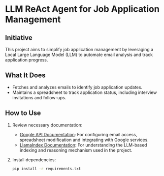 # LLM ReAct Agent for Job Application Management

## Initiative
This project aims to simplify job application management by leveraging a Local Large Language Model (LLM) to automate email analysis and track application progress.

## What It Does
- Fetches and analyzes emails to identify job application updates.
- Maintains a spreadsheet to track application status, including interview invitations and follow-ups.

## How to Use

1. Review necessary documentation:
   - [Google API Documentation](https://developers.google.com/gmail/api): For configuring email access, spreadsheet modification and integrating with Google services.
   - [LlamaIndex Documentation](https://llamaindex.ai/docs): For understanding the LLM-based indexing and reasoning mechanism used in the project.

2. Install dependencies:
   ```bash
   pip install -r requirements.txt
   ```
